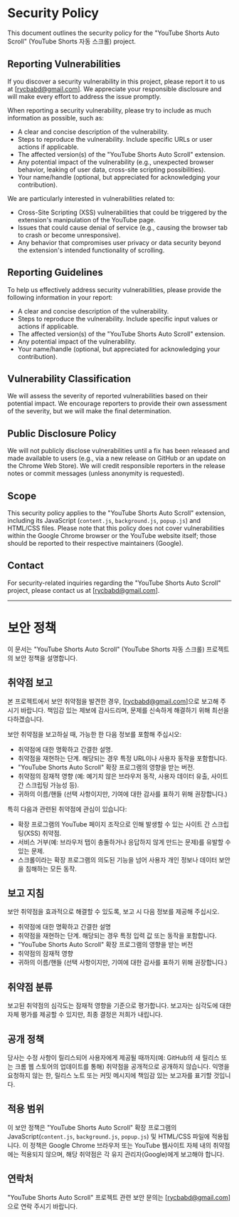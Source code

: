# Security Policy

This document outlines the security policy for the "YouTube Shorts Auto Scroll" (YouTube Shorts 자동 스크롤) project.

## Reporting Vulnerabilities

If you discover a security vulnerability in this project, please report it to us at [rycbabd@gmail.com]. We appreciate your responsible disclosure and will make every effort to address the issue promptly.

When reporting a security vulnerability, please try to include as much information as possible, such as:

* A clear and concise description of the vulnerability.
* Steps to reproduce the vulnerability. Include specific URLs or user actions if applicable.
* The affected version(s) of the "YouTube Shorts Auto Scroll" extension.
* Any potential impact of the vulnerability (e.g., unexpected browser behavior, leaking of user data, cross-site scripting possibilities).
* Your name/handle (optional, but appreciated for acknowledging your contribution).

We are particularly interested in vulnerabilities related to:

* Cross-Site Scripting (XSS) vulnerabilities that could be triggered by the extension's manipulation of the YouTube page.
* Issues that could cause denial of service (e.g., causing the browser tab to crash or become unresponsive).
* Any behavior that compromises user privacy or data security beyond the extension's intended functionality of scrolling.

## Reporting Guidelines

To help us effectively address security vulnerabilities, please provide the following information in your report:

* A clear and concise description of the vulnerability.
* Steps to reproduce the vulnerability. Include specific input values or actions if applicable.
* The affected version(s) of the "YouTube Shorts Auto Scroll" extension.
* Any potential impact of the vulnerability.
* Your name/handle (optional, but appreciated for acknowledging your contribution).

## Vulnerability Classification

We will assess the severity of reported vulnerabilities based on their potential impact. We encourage reporters to provide their own assessment of the severity, but we will make the final determination.

## Public Disclosure Policy

We will not publicly disclose vulnerabilities until a fix has been released and made available to users (e.g., via a new release on GitHub or an update on the Chrome Web Store). We will credit responsible reporters in the release notes or commit messages (unless anonymity is requested).

## Scope

This security policy applies to the "YouTube Shorts Auto Scroll" extension, including its JavaScript (`content.js`, `background.js`, `popup.js`) and HTML/CSS files. Please note that this policy does not cover vulnerabilities within the Google Chrome browser or the YouTube website itself; those should be reported to their respective maintainers (Google).

## Contact

For security-related inquiries regarding the "YouTube Shorts Auto Scroll" project, please contact us at [rycbabd@gmail.com].

---

# 보안 정책

이 문서는 "YouTube Shorts Auto Scroll" (YouTube Shorts 자동 스크롤) 프로젝트의 보안 정책을 설명합니다.

## 취약점 보고

본 프로젝트에서 보안 취약점을 발견한 경우, [rycbabd@gmail.com]으로 보고해 주시기 바랍니다. 책임감 있는 제보에 감사드리며, 문제를 신속하게 해결하기 위해 최선을 다하겠습니다.

보안 취약점을 보고하실 때, 가능한 한 다음 정보를 포함해 주십시오:

* 취약점에 대한 명확하고 간결한 설명.
* 취약점을 재현하는 단계. 해당되는 경우 특정 URL이나 사용자 동작을 포함합니다.
* "YouTube Shorts Auto Scroll" 확장 프로그램의 영향을 받는 버전.
* 취약점의 잠재적 영향 (예: 예기치 않은 브라우저 동작, 사용자 데이터 유출, 사이트 간 스크립팅 가능성 등).
* 귀하의 이름/핸들 (선택 사항이지만, 기여에 대한 감사를 표하기 위해 권장합니다.)

특히 다음과 관련된 취약점에 관심이 있습니다:

* 확장 프로그램의 YouTube 페이지 조작으로 인해 발생할 수 있는 사이트 간 스크립팅(XSS) 취약점.
* 서비스 거부(예: 브라우저 탭이 충돌하거나 응답하지 않게 만드는 문제)를 유발할 수 있는 문제.
* 스크롤이라는 확장 프로그램의 의도된 기능을 넘어 사용자 개인 정보나 데이터 보안을 침해하는 모든 동작.

## 보고 지침

보안 취약점을 효과적으로 해결할 수 있도록, 보고 시 다음 정보를 제공해 주십시오.

* 취약점에 대한 명확하고 간결한 설명
* 취약점을 재현하는 단계. 해당되는 경우 특정 입력 값 또는 동작을 포함합니다.
* "YouTube Shorts Auto Scroll" 확장 프로그램의 영향을 받는 버전
* 취약점의 잠재적 영향
* 귀하의 이름/핸들 (선택 사항이지만, 기여에 대한 감사를 표하기 위해 권장합니다.)

## 취약점 분류

보고된 취약점의 심각도는 잠재적 영향을 기준으로 평가합니다. 보고자는 심각도에 대한 자체 평가를 제공할 수 있지만, 최종 결정은 저희가 내립니다.

## 공개 정책

당사는 수정 사항이 릴리스되어 사용자에게 제공될 때까지(예: GitHub의 새 릴리스 또는 크롬 웹 스토어의 업데이트를 통해) 취약점을 공개적으로 공개하지 않습니다. 익명을 요청하지 않는 한, 릴리스 노트 또는 커밋 메시지에 책임감 있는 보고자를 표기할 것입니다.

## 적용 범위

이 보안 정책은 "YouTube Shorts Auto Scroll" 확장 프로그램의 JavaScript(`content.js`, `background.js`, `popup.js`) 및 HTML/CSS 파일에 적용됩니다. 이 정책은 Google Chrome 브라우저 또는 YouTube 웹사이트 자체 내의 취약점에는 적용되지 않으며, 해당 취약점은 각 유지 관리자(Google)에게 보고해야 합니다.

## 연락처

"YouTube Shorts Auto Scroll" 프로젝트 관련 보안 문의는 [rycbabd@gmail.com]으로 연락 주시기 바랍니다.

